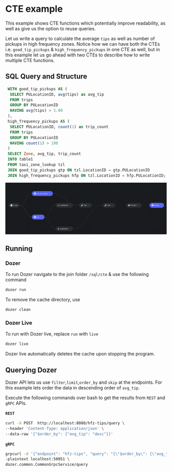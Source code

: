 # CTE example

This example shows CTE functions which potentially improve readability, as well as give us the option to reuse queries.

Let us write a query to calculate the average `tips` as well as number of pickups in high frequency zones. Notice how we can have both the CTEs i.e. `good_tip_pickups` & `high_frequency_pickups` in one CTE as well, but in this example let us go ahead with two CTEs to describe how to write multiple CTE functions.

## SQL Query and Structure

```sql
 WITH good_tip_pickups AS (
  SELECT PULocationID, avg(tips) as avg_tip
  FROM trips
  GROUP BY PULocationID
  HAVING avg(tips) > 1.00
 ),
 high_frequency_pickups AS (
  SELECT PULocationID, count(1) as trip_count
  FROM trips
  GROUP BY PULocationID
  HAVING count(1) > 100
 )
 SELECT Zone, avg_tip, trip_count
 INTO table1
 FROM taxi_zone_lookup tzl
 JOIN good_tip_pickups gtp ON tzl.LocationID = gtp.PULocationID
 JOIN high_frequency_pickups hfp ON tzl.LocationID = hfp.PULocationID;
```

![cte_graph](../images/cte_graph.png)

## Running


### Dozer

To run Dozer navigate to the join folder `/sql/cte` & use the following command

```bash
dozer run
```

To remove the cache directory, use

```bash
dozer clean
```


### Dozer Live

To run with Dozer live, replace `run` with `live`

```bash
dozer live
```

Dozer live automatically deletes the cache upon stopping the program.


## Querying Dozer 

Dozer API lets us use `filter`,`limit`,`order_by` and `skip` at the endpoints. For this example lets order the data in descending order of `avg_tip`.

Execute the following commands over bash to get the results from `REST` and `gRPC` APIs.

**`REST`**

```bash
curl -X POST  http://localhost:8080/hfz-tips/query \
--header 'Content-Type: application/json' \
--data-raw '{"$order_by": {"avg_tip": "desc"}}'
```

**`gRPC`**

```bash
grpcurl -d '{"endpoint": "hfz-tips", "query": "{\"$order_by\": {\"avg_tip\": \"desc\"}}"}' \
-plaintext localhost:50051 \
dozer.common.CommonGrpcService/query
```
